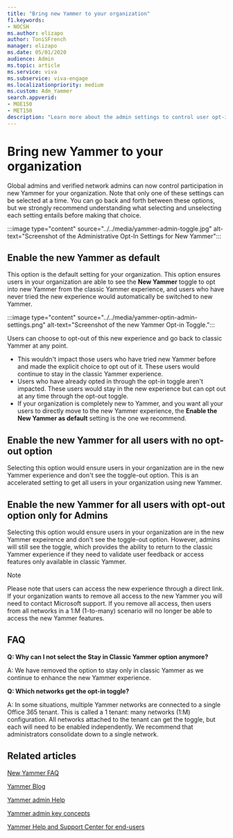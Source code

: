 ```yaml
---
title: "Bring new Yammer to your organization"
f1.keywords:
- NOCSH
ms.author: elizapo
author: ToniSFrench
manager: elizapo
ms.date: 05/01/2020
audience: Admin
ms.topic: article
ms.service: viva
ms.subservice: viva-engage
ms.localizationpriority: medium
ms.custom: Adm_Yammer
search.appverid: 
- MOE150
- MET150
description: "Learn more about the admin settings to control user opt-in for new Yammer."
---
```


# Bring new Yammer to your organization

Global admins and verified network admins can now control participation in new Yammer for your organization. Note that only one of these settings can be selected at a time. You can go back and forth between these options, but we strongly recommend understanding what selecting and unselecting each setting entails before making that choice.

:::image type="content" source="../../media/yammer-admin-toggle.jpg" alt-text="Screenshot of the Administrative Opt-In Settings for New Yammer":::

## Enable the new Yammer as default

This option is the default setting for your organization. This option ensures users in your organization are able to see the **New Yammer** toggle to opt into new Yammer from the classic Yammer experience, and users who have never tried the new experience would automatically be switched to new Yammer. 

:::image type="content" source="../../media/yammer-optin-admin-settings.png" alt-text="Screenshot of the new Yammer Opt-in Toggle.":::

Users can choose to opt-out of this new experience and go back to classic Yammer at any point.

- This wouldn't impact those users who have tried new Yammer before and made the explicit choice to opt out of it. These users would continue to stay in the classic Yammer experience. 
- Users who have already opted in through the opt-in toggle aren't impacted. These users would stay in the new experience but can opt out at any time through the opt-out toggle. 
- If your organization is completely new to Yammer, and you want all your users to directly move to the new Yammer experience, the **Enable the New Yammer as default** setting is the one we recommend.

 ## Enable the new Yammer for all users with no opt-out option

Selecting this option would ensure users in your organization are in the new Yammer experience and don't see the toggle-out option. This is an accelerated setting to get all users in your organization using new Yammer.

 ## Enable the new Yammer for all users with opt-out option only for Admins
 
 Selecting this option would ensure users in your organization are in the new Yammer expeirence and don't see the toggle-out option. However, admins will still see the toggle, which provides the ability to return to the classic Yammer experience if they need to validate user feedback or access features only available in classic Yammer. 

>[!NOTE]
> Please note that users can access the new experience through a direct link. If your organization wants to remove all access to the new Yammer you will need to contact Microsoft support. If you remove all access, then users from all networks in a 1:M (1-to-many) scenario will no longer be able to access the new Yammer features.

## FAQ

**Q: Why can I not select the Stay in Classic Yammer option anymore?**

A: We have removed the option to stay only in classic Yammer as we continue to enhance the new Yammer experience.

**Q: Which networks get the opt-in toggle?**

A: In some situations, multiple Yammer networks are connected to a single Office 365 tenant. This is called a 1 tenant: many networks (1:M) configuration. All networks attached to the tenant can get the toggle, but each will need to be enabled independently. We recommend that administrators consolidate down to a single network.

## Related articles

[New Yammer FAQ](viva-engage-faq.md)

[Yammer Blog](https://techcommunity.microsoft.com/t5/yammer-blog/bg-p/YammerBlog)

[Yammer admin Help](./admin-key-concepts.md)

[Yammer admin key concepts](./admin-key-concepts.md)

[Yammer Help and Support Center for end-users](https://support.office.com/yammer)
